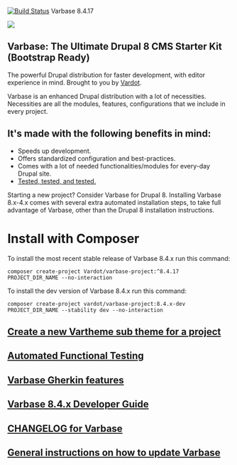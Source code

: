 [![Build Status](https://travis-ci.org/Vardot/varbase.svg?branch=8.x-4.17)](https://travis-ci.org/Vardot/varbase/builds/355454200) Varbase 8.4.17

[![](https://www.drupal.org/files/styles/grid-3/public/project-images/Medium-Logo%20Color%20with%20padding.png)](https://www.drupal.org/project/varbase)

## Varbase: The Ultimate Drupal 8 CMS Starter Kit (Bootstrap Ready)

The powerful Drupal distribution for faster development, with editor experience
in mind. Brought to you by [Vardot](https://www.vardot.com/).

Varbase is an enhanced Drupal distribution with a lot of necessities.
Necessities are all the modules, features, configurations that we include
in every project.


## It's made with the following benefits in mind:

* Speeds up development.
* Offers standardized configuration and best-practices.
* Comes with a lot of needed functionalities/modules for every-day Drupal site.
* [Tested, tested, and tested.](https://travis-ci.org/Vardot/varbase/builds)

Starting a new project? Consider Varbase for Drupal 8.
Installing Varbase 8.x-4.x comes with several extra automated installation
steps, to take full advantage of Varbase, other than the Drupal 8 installation
instructions.

# Install with Composer

To install the most recent stable release of Varbase 8.4.x run this command:
```
composer create-project Vardot/varbase-project:^8.4.17 PROJECT_DIR_NAME --no-interaction
```

To install the dev version of Varbase 8.4.x run this command:
```
composer create-project vardot/varbase-project:8.4.x-dev PROJECT_DIR_NAME --stability dev --no-interaction
```

## [Create a new Vartheme sub theme for a project](https://github.com/Vardot/varbase/tree/8.x-4.x/scripts/README.md)

## [Automated Functional Testing](https://github.com/Vardot/varbase/blob/8.x-4.x/tests/README.md)

## [Varbase Gherkin features](https://github.com/Vardot/varbase/blob/8.x-4.x/tests/features/varbase/README.md)

## [Varbase 8.4.x Developer Guide](https://docs.varbase.vardot.com)

## [CHANGELOG for Varbase](https://github.com/Vardot/varbase/blob/8.x-4.x/CHANGELOG.md)

## [General instructions on how to update Varbase](https://github.com/Vardot/varbase/blob/8.x-4.x/UPDATE.md)
